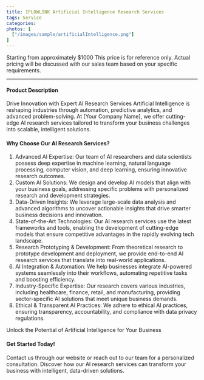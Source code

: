 ```yaml
---
title: IFLOWLINK Artificial Intelligence Research Services
tags: Service
categories: 
photos: [
  ["/images/sample/artificialIntelligence.png"]
] 
---
```


Starting from approximately $1000
This price is for reference only. Actual pricing will be discussed with our sales team based on your specific requirements.
<!--more-->

---

#### Product Description
Drive Innovation with Expert AI Research Services
Artificial Intelligence is reshaping industries through automation, predictive analytics, and advanced problem-solving. At [Your Company Name], we offer cutting-edge AI research services tailored to transform your business challenges into scalable, intelligent solutions.

#### Why Choose Our AI Research Services?
1. Advanced AI Expertise:
Our team of AI researchers and data scientists possess deep expertise in machine learning, natural language processing, computer vision, and deep learning, ensuring innovative research outcomes.
2. Custom AI Solutions:
We design and develop AI models that align with your business goals, addressing specific problems with personalized research and development strategies.
3. Data-Driven Insights:
We leverage large-scale data analysis and advanced algorithms to uncover actionable insights that drive smarter business decisions and innovation.
4. State-of-the-Art Technologies:
Our AI research services use the latest frameworks and tools, enabling the development of cutting-edge models that ensure competitive advantages in the rapidly evolving tech landscape.
5. Research Prototyping & Development:
From theoretical research to prototype development and deployment, we provide end-to-end AI research services that translate into real-world applications.
6. AI Integration & Automation:
We help businesses integrate AI-powered systems seamlessly into their workflows, automating repetitive tasks and boosting efficiency.
7. Industry-Specific Expertise:
Our research covers various industries, including healthcare, finance, retail, and manufacturing, providing sector-specific AI solutions that meet unique business demands.
8. Ethical & Transparent AI Practices:
We adhere to ethical AI practices, ensuring transparency, accountability, and compliance with data privacy regulations.

Unlock the Potential of Artificial Intelligence for Your Business

#### Get Started Today!
Contact us through our website or reach out to our team for a personalized consultation. Discover how our AI research services can transform your business with intelligent, data-driven solutions.